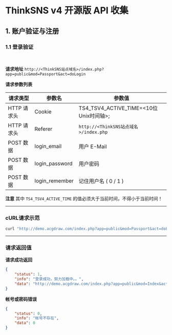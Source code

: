 # ThinkSNS v4 开源版 API 收集

## 1. 账户验证与注册

### 1.1 登录验证

<br/>

**请求地址** `http://<ThinkSNS站点域名>/index.php?app=public&mod=Passport&act=doLogin`

**请求参数列表**

请求类型 | 参数名 | 参数值
-------- | ------ | -------
HTTP 请求头 | Cookie | TS4_TSV4_ACTIVE_TIME=<10位Unix时间轴>;
HTTP 请求头 | Referer | `http://<ThinkSNS站点域名>/index.php`
POST 数据 | login_email | 用户 E-Mail
POST 数据 | login_password | 用户密码
POST 数据 | login_remember | 记住用户名 ( 0 / 1 )

**注意** 其中 ```TS4_TSV4_ACTIVE_TIME``` 的值必须大于当前时间，不得小于当前时间！

---

### cURL请求示范

```bash
curl "http://demo.acgdraw.com/index.php?app=public&mod=Passport&act=doLogin" -H "Cookie: TS4_TSV4_ACTIVE_TIME=1476527241;" -H "Referer: http://demo.acgdraw.com/" --data "login_email=test"%"40example.com&login_password=12345678&login_remember=1" --compressed
```

---

### 请求返回值

**请求成功返回**

```json
{
    "status": 1,
    "info": "登录成功，努力加载中。。",
    "data": "http://demo.acgdraw.com/index.php?app=public&mod=Index&act=index"
}
```

**帐号或密码错误**

```json
{
    "status": 0,
    "info": "帐号不存在",
    "data": 0
}
```
